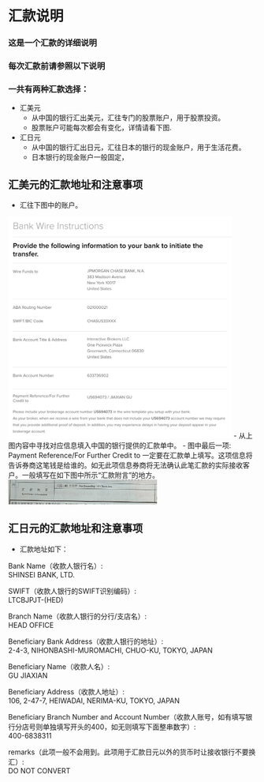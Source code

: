 # 汇款说明
### 这是一个汇款的详细说明
### 每次汇款前请参照以下说明
### 一共有两种汇款选择：
- 汇美元
    - 从中国的银行汇出美元，汇往专门的股票账户，用于股票投资。
    - 股票账户可能每次都会有变化，详情请看下图.
- 汇日元
    - 从中国的银行汇出日元，汇往日本的银行的现金账户，用于生活花费。
    - 日本银行的现金账户一般固定，
## 汇美元的汇款地址和注意事项
- 汇往下图中的账户。  
<img src="remittance.jpeg" alt="remittance address" width=90%/>  
- 从上图内容中寻找对应信息填入中国的银行提供的汇款单中。
- 图中最后一项: Payment Reference/For Further Credit to 一定要在汇款单上填写。这项信息将告诉券商这笔钱是给谁的。如无此项信息券商将无法确认此笔汇款的实际接收客户。一般填写在如下图中所示“汇款附言”的地方。  
<img src="remittance information.png" alt="remittance address" width=60%/>



## 汇日元的汇款地址和注意事项
- 汇款地址如下：  

Bank Name（收款人银行名）:  
SHINSEI BANK, LTD.

SWIFT（收款人银行的SWIFT识别编码）:  
LTCBJPJT-(HED)

Branch Name（收款人银行的分行/支店名）:  
HEAD OFFICE

Beneficiary Bank Address（收款人银行的地址）:  
2-4-3, NIHONBASHI-MUROMACHI, CHUO-KU, TOKYO, JAPAN

Beneficiary Name（收款人名）:  
GU JIAXIAN

Beneficiary Address（收款人地址）:  
106, 2-47-7, HEIWADAI, NERIMA-KU, TOKYO, JAPAN

Beneficiary Branch Number and Account Number（收款人账号，如有填写银行分店号则单独填写开头的400，如无则填写下面整串数字）:  
400-6838311

remarks（此项一般不会用到。此项用于汇款日元以外的货币时让接收银行不要换汇）:  
DO NOT CONVERT

